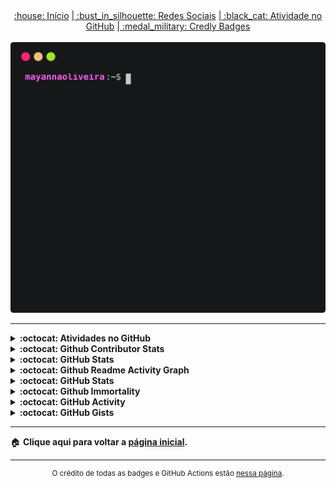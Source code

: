 <div align="center">
<a href="README.md"> :house: Início</a>
<a href="social-media.md"> | :bust_in_silhouette: Redes Sociais</a>
<a href="github-activity.md"> | :black_cat: Atividade no GitHub</a>
<a href="credly-badges.md"> | :medal_military: Credly Badges</a>
</div>
</br>
<!-- GitHub Stats Terminal Style -->
<!-- https://github.com/yogeshwaran01/github-stats-terminal-style -->
<div align="center">
<a href="https://github.com/yogeshwaran01/github-stats-terminal-style" target="_blank">
<img src="https://github.com/mayannaoliveira/github-stats-terminal-style/blob/master/github_stats.svg" alt="terminal">
</a>
</div>

---

<!-- Github Widgetbox -->
<!-- https://github.com/Jurredr/github-widgetbox --->
<details close>
<summary> <b> :octocat: Atividades no GitHub </b> </summary>
<div align="center">
	
![github-widgetbox](https://github-widgetbox.vercel.app/api/profile?username=mayannaoliveira&data=followers,repositories,stars,commits&theme=carbon)

</div>
</details>

<!-- Repository Contribution Stats Card -->
<!-- https://github.com/HwangTaehyun/github-repository-contribution-stats --->
<details close>
<summary> <b> :octocat: Github Contributor Stats </b> </summary>
<div align="center">

![github-contributor-stats](https://github-contributor-stats.vercel.app/api?username=mayannaoliveira&theme=onedark)

</div>
</details>

<!-- GitHub Stats -->
<!-- https://github-stats-alpha.vercel.app --->
<details close>
<summary> <b> :octocat: GitHub Stats </b> </summary>
<div align="center">

![github-stats-alpha](https://github-stats-alpha.vercel.app/api?username=mayannaoliveira&cc=32363e&tc=61afef&ic=e5c07b&bc=32363e)

</div>
</details>

<!-- Github Readme Activity Graph -->
<!-- https://github.com/Ashutosh00710/github-readme-activity-graph -->
<details close>
<summary> <b> :octocat: Github Readme Activity Graph </b> </summary>
<div align="center">

![github-readme-activity-graph](https://github-readme-activity-graph.vercel.app/graph?username=mayannaoliveira&theme=react)
 
</div>
</details>

<!-- Developer Power Meter -->
<!-- https://stats.hyo.dev/en -->
<details close>
<summary> <b> :octocat: GitHub Stats </b> </summary>
<div align="center">

![mayannaoliveira github-stats](https://stats.dooboo.io/api/github-stats-advanced?login=mayannaoliveira)
![mayannaoliveira github-trophies](https://stats.dooboo.io/api/github-trophies?login=mayannaoliveira)

</div>
</details>

<!-- Github Immortality --->
<!-- https://github-immortality.vercel.app --->
<details close>
<summary> <b> :octocat: Github Immortality  </b> </summary>
<div align="center">
	
![github-immortality](https://github-immortality.vercel.app/api?username=mayannaoliveira)

</div>
</details>

<!-- Stats Cards Generator -->
<!-- https://stats-cards.toil.cc/ -->
<details close>
<summary> <b> :octocat: GitHub Activity </b> </summary>
<div align="center">
<img src="https://stats-cards.toil.cc/v1/activity/github?username=mayannaoliveira&theme=onedark-pro-flat&period=year&with_title=true" alt="2025" />
</div>
</details>

<!-- Stats Cards Generator -->
<!-- https://stats-cards.toil.cc/ -->
<details close>
<summary> <b> :octocat: GitHub Gists </b> </summary>
<div align="center">
<img src="https://stats-cards.toil.cc/v1/pin/gist?id=7939325b2dc052d861d1561268697dc3&theme=onedark-pro-flat&show_owner=true" alt="Pin (Gist)" />
<img src="https://stats-cards.toil.cc/v1/pin/gist?id=463dcbf8e3ebfd56f2cba7bd98430ffe&theme=onedark-pro-flat&show_owner=true" alt="Pin (Gist)" />
</div>
</details>

---

:house: <b> Clique aqui para voltar a [página inicial](README.md). </b>

---

<div align="center">
<sup>O crédito de todas as badges e GitHub Actions estão <a href="badges-actions.md">nessa página</a>.</sup>
</div>
